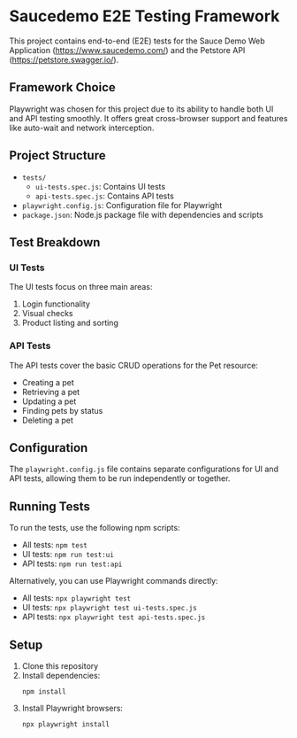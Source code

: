 # Saucedemo E2E Testing Framework

This project contains end-to-end (E2E) tests for the Sauce Demo Web Application (https://www.saucedemo.com/) and the Petstore API (https://petstore.swagger.io/).

## Framework Choice

Playwright was chosen for this project due to its ability to handle both UI and API testing smoothly. It offers great cross-browser support and features like auto-wait and network interception.

## Project Structure

- `tests/` 
  - `ui-tests.spec.js`: Contains UI tests
  - `api-tests.spec.js`: Contains API tests
- `playwright.config.js`: Configuration file for Playwright
- `package.json`: Node.js package file with dependencies and scripts

## Test Breakdown

### UI Tests
The UI tests focus on three main areas:
1. Login functionality
2. Visual checks
3. Product listing and sorting

### API Tests
The API tests cover the basic CRUD operations for the Pet resource:
- Creating a pet
- Retrieving a pet
- Updating a pet
- Finding pets by status
- Deleting a pet

## Configuration

The `playwright.config.js` file contains separate configurations for UI and API tests, allowing them to be run independently or together.

## Running Tests

To run the tests, use the following npm scripts:

- All tests: `npm test`
- UI tests: `npm run test:ui`
- API tests: `npm run test:api`

Alternatively, you can use Playwright commands directly:

- All tests: `npx playwright test`
- UI tests: `npx playwright test ui-tests.spec.js`
- API tests: `npx playwright test api-tests.spec.js`

## Setup

1. Clone this repository
2. Install dependencies:
   ```
   npm install
   ```
3. Install Playwright browsers:
   ```
   npx playwright install
   ```
